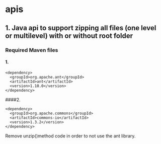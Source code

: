 # apis

## 1. Java api to support zipping all files (one level or multilevel) with or without root folder
### Required Maven files 
#### 1. 

    <dependency>
      <groupId>org.apache.ant</groupId>
      <artifactId>ant</artifactId>
      <version>1.10.0</version>
    </dependency>
####2. 

    <dependency>
      <groupId>org.apache.commons</groupId>
      <artifactId>commons-io</artifactId>
      <version>1.3.2</version>
    </dependency>
  
  Remove unzip()method code in order to not use the ant library.
